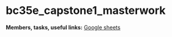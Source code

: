 # bc35e_capstone1_masterwork

**Members, tasks, useful links:** [Google sheets](https://docs.google.com/spreadsheets/d/1bXZ0W_PjaStBMN-OjgQ-_KgkEH9RtJvfe_Adl9GoYJQ/edit?usp=sharing)
